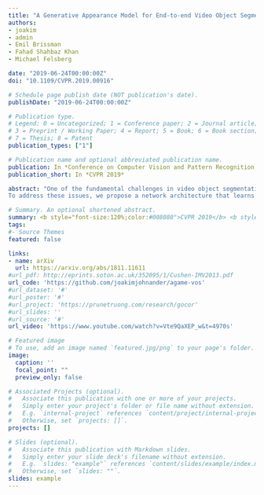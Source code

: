 ```yaml
---
title: "A Generative Appearance Model for End-to-end Video Object Segmentation"
authors:
- joakim
- admin
- Emil Brissman
- Fahad Shahbaz Khan
- Michael Felsberg

date: "2019-06-24T00:00:00Z"
doi: "10.1109/CVPR.2019.00916"

# Schedule page publish date (NOT publication's date).
publishDate: "2019-06-24T00:00:00Z"

# Publication type.
# Legend: 0 = Uncategorized; 1 = Conference paper; 2 = Journal article;
# 3 = Preprint / Working Paper; 4 = Report; 5 = Book; 6 = Book section;
# 7 = Thesis; 8 = Patent
publication_types: ["1"]

# Publication name and optional abbreviated publication name.
publication: In *Conference on Computer Vision and Pattern Recognition, CVPR 2019*
publication_short: In *CVPR 2019*

abstract: "One of the fundamental challenges in video object segmentation is to find an effective representation of the target and background appearance. The best performing approaches resort to extensive fine-tuning of a convolutional neural network for this purpose. Besides being prohibitively expensive, this strategy cannot be truly trained end-to-end since the online fine-tuning procedure is not integrated into the offline training of the network.
To address these issues, we propose a network architecture that learns a powerful representation of the target and background appearance in a single forward pass. The introduced appearance module learns a probabilistic generative model of target and background feature distributions. Given a new image, it predicts the posterior class probabilities, providing a highly discriminative cue, which is processed in later network modules. Both the learning and prediction stages of our appearance module are fully differentiable, enabling true end-to-end training of the entire segmentation pipeline. Comprehensive experiments demonstrate the effectiveness of the proposed approach on three video object segmentation benchmarks. We close the gap to approaches based on online fine-tuning on DAVIS17, while operating at 15 FPS on a single GPU. Furthermore, our method outperforms all published approaches on the large-scale YouTube-VOS dataset."

# Summary. An optional shortened abstract.
summary: <b style="font-size:120%;color:#008080">CVPR 2019</b> <b style="font-size:120%;color:#E08040">Oral</b><br> A generative appearance module for end-to-end VOS.
tags:
#- Source Themes
featured: false

links:
- name: arXiv
  url: https://arxiv.org/abs/1811.11611
#url_pdf: http://eprints.soton.ac.uk/352095/1/Cushen-IMV2013.pdf
url_code: 'https://github.com/joakimjohnander/agame-vos'
#url_dataset: '#'
#url_poster: '#'
#url_project: 'https://prunetruong.com/research/gocor'
#url_slides: ''
#url_source: '#'
url_video: 'https://www.youtube.com/watch?v=Vte9QaXEP_w&t=4970s'

# Featured image
# To use, add an image named `featured.jpg/png` to your page's folder. 
image:
  caption: ''
  focal_point: ""
  preview_only: false

# Associated Projects (optional).
#   Associate this publication with one or more of your projects.
#   Simply enter your project's folder or file name without extension.
#   E.g. `internal-project` references `content/project/internal-project/index.md`.
#   Otherwise, set `projects: []`.
projects: []

# Slides (optional).
#   Associate this publication with Markdown slides.
#   Simply enter your slide deck's filename without extension.
#   E.g. `slides: "example"` references `content/slides/example/index.md`.
#   Otherwise, set `slides: ""`.
slides: example
---
```



